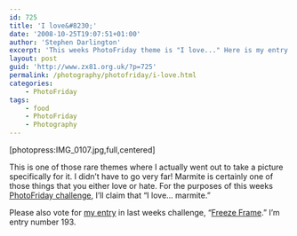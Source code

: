 ```yaml
---
id: 725
title: 'I love&#8230;'
date: '2008-10-25T19:07:51+01:00'
author: 'Stephen Darlington'
excerpt: 'This weeks PhotoFriday theme is "I love..." Here is my entry.'
layout: post
guid: 'http://www.zx81.org.uk/?p=725'
permalink: /photography/photofriday/i-love.html
categories:
    - PhotoFriday
tags:
    - food
    - PhotoFriday
    - Photography
---
```


\[photopress:IMG\_0107.jpg,full,centered\]

This is one of those rare themes where I actually went out to take a picture specifically for it. I didn’t have to go very far! Marmite is certainly one of those things that you either love or hate. For the purposes of this weeks [PhotoFriday challenge](http://www.photofriday.com/archives/challenge/000819.php), I’ll claim that “I love… marmite.”

Please also vote for [my entry](http://www.zx81.org.uk/photography/photofriday/freeze-frame.html) in last weeks challenge, “[Freeze Frame](http://www.photofriday.com/linkviewer.php?id=817).” I’m entry number 193.